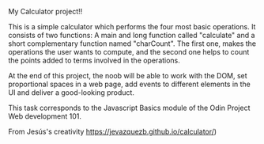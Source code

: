 My Calculator project!!

This is a simple calculator which performs the four most basic operations. It consists of two functions: A main and long function called "calculate" and a short complementary function named "charCount". The first one, makes the operations the user wants to compute, and the second one helps to count the points added to terms involved in the operations.

At the end of this project, the noob will be able to work with the DOM, set proportional spaces in a web page, add events to different elements in the UI and deliver a good-looking product.

This task corresponds to the Javascript Basics module of the Odin Project Web development 101. 

From Jesús's creativity https://jevazquezb.github.io/calculator/)
